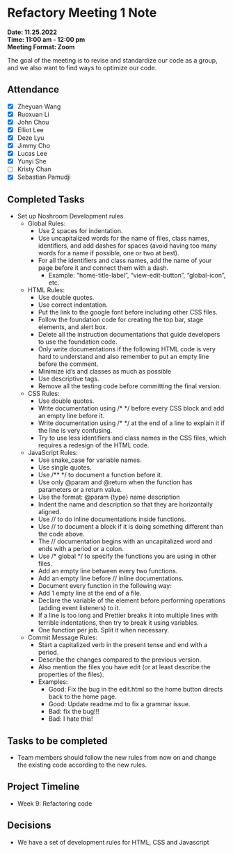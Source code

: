 # Refactory Meeting 1 Note #
**Date: 11.25.2022**\
**Time: 11:00 am - 12:00 pm**\
**Meeting Format: Zoom**

The goal of the meeting is to revise and standardize our code as a group, and we also want to find ways to optimize our code. 

## Attendance
- [x] Zheyuan Wang
- [x] Ruoxuan Li
- [x] John Chou
- [x] Elliot Lee
- [x] Deze Lyu
- [x] Jimmy Cho
- [x] Lucas Lee
- [x] Yunyi She
- [ ] Kristy Chan
- [x] Sebastian Pamudji

## Completed Tasks
* Set up Noshroom Development rules
  * Global Rules:
    * Use 2 spaces for indentation.
    * Use uncapitalized words for the name of files, class names, identifiers, and add dashes for spaces (avoid having too many words for a name if possible, one or two at best).
    * For all the identifiers and class names, add the name of your page before it and connect them with a dash.
      * Example: “home-title-label”, “view-edit-button”, “global-icon”, etc.
  * HTML Rules:
    * Use double quotes.
    * Use correct indentation.
    * Put the link to the google font before including other CSS files.
    * Follow the foundation code for creating the top bar, stage elements, and alert box.
    * Delete all the instruction documentations that guide developers to use the foundation code.
    * Only write documentations if the following HTML code is very hard to understand and also remember to put an empty line before the comment.
    * Minimize id’s and classes as much as possible
    * Use descriptive tags.
    * Remove all the testing code before committing the final version.
  * CSS Rules:
    * Use double quotes.
    * Write documentation using /* */ before every CSS block and add an empty line before it.
    * Write documentation using /* */ at the end of a line to explain it if the line is very confusing.
    * Try to use less identifiers and class names in the CSS files, which requires a redesign of the HTML code.
  * JavaScript Rules:
    * Use snake_case for variable names.
    * Use single quotes.
    * Use /** */ to document a function before it.
    * Use only @param and @return when the function has parameters or a return value.
    * Use the format: @param {type}	name		description
    * Indent the name and description so that they are horizontally aligned.
    * Use // to do inline documentations inside functions. 
    * Use // to document a block if it is doing something different than the code above.
    * The // documentation begins with an uncapitalized word and ends with a period or a colon.
    * Use /* global */ to specify the functions you are using in other files.
    * Add an empty line between every two functions.
    * Add an empty line before // inline documentations.
    * Document every function in the following way:
    * Add 1 empty line at the end of a file.
    * Declare the variable of the element before performing operations (adding event listeners) to it.
    * If a line is too long and Prettier breaks it into multiple lines with terrible indentations, then try to break it using variables.
    * One function per job. Split it when necessary.
  * Commit Message Rules:
    * Start a capitalized verb in the present tense and end with a period.
    * Describe the changes compared to the previous version.
    * Also mention the files you have edit (or at least describe the properties of the files).
    * Examples:
      * Good: Fix the bug in the edit.html so the home button directs back to the home page.
      * Good: Update readme.md to fix a grammar issue.
      * Bad: fix the bug!!!
      * Bad: I hate this!

## Tasks to be completed
* Team members should follow the new rules from now on and change the existing code according to the new rules. 
  
## Project Timeline
* Week 9: Refactoring code

## Decisions
* We have a set of development rules for HTML, CSS and Javascript
